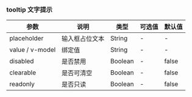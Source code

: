 ### tooltip 文字提示

|  参数  | 说明    |  类型   |  可选值  |  默认值  |
|--------|--------|--------|--------|--------|
| placeholder | 输入框占位文本 |   String   | - | - |
| value / v-model | 绑定值 |   String   | - | - |
| disabled | 是否禁用 |   Boolean   | - | false |
| clearable | 是否可清空 |   Boolean   | - | false |
| readonly | 是否只读 |   Boolean   | - | false |
